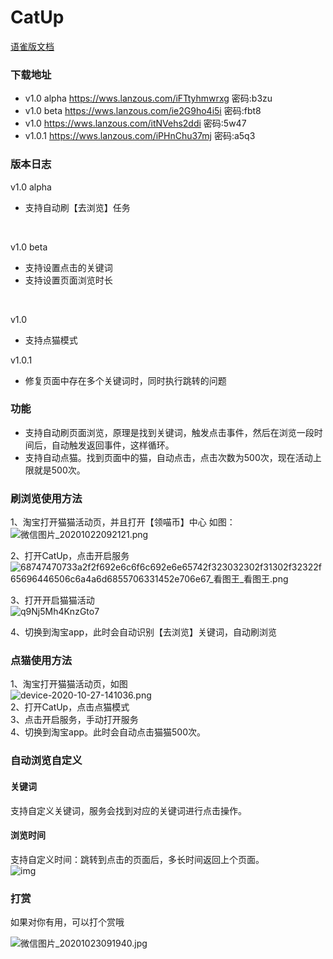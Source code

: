 # CatUp


[语雀版文档](https://www.yuque.com/docs/share/3d53aef3-1209-4b5a-beb5-aefccc32c14a)

### 下载地址
- v1.0 alpha 
https://wws.lanzous.com/iFTtyhmwrxg
密码:b3zu
- v1.0 beta
https://wws.lanzous.com/ie2G9ho4i5i
密码:fbt8
- v1.0
https://wws.lanzous.com/itNVehs2ddi
密码:5w47
- v1.0.1
https://wws.lanzous.com/iPHnChu37mj
密码:a5q3

### 版本日志
v1.0 alpha
- 支持自动刷【去浏览】任务
<br>

v1.0 beta
- 支持设置点击的关键词
- 支持设置页面浏览时长
<br>

v1.0 
- 支持点猫模式

v1.0.1
- 修复页面中存在多个关键词时，同时执行跳转的问题

### 功能
- 支持自动刷页面浏览，原理是找到关键词，触发点击事件，然后在浏览一段时间后，自动触发返回事件，这样循环。
- 支持自动点猫。找到页面中的猫，自动点击，点击次数为500次，现在活动上限就是500次。



### 刷浏览使用方法

1、淘宝打开猫猫活动页，并且打开【领喵币】中心
如图：
<br>
![微信图片_20201022092121.png](https://i.loli.net/2020/10/23/cFSaMtyDh56zlOm.png)

2、打开CatUp，点击开启服务
<br>
![68747470733a2f2f692e6c6f6c692e6e65742f323032302f31302f32322f65696446506c6a4a6d6855706331452e706e67_看图王_看图王.png](https://i.loli.net/2020/10/23/1jYwhk8zaqyrmS4.png)

3、打开开启猫猫活动
<br>
![q9Nj5Mh4KnzGto7](https://i.loli.net/2020/10/23/Ld4WzlZDK6UVEtP.jpg)

4、切换到淘宝app，此时会自动识别【去浏览】关键词，自动刷浏览

### 点猫使用方法
1、淘宝打开猫猫活动页，如图
<br>
![device-2020-10-27-141036.png](https://i.loli.net/2020/10/27/XrqFYoTROc2bzxg.png)
<br>
2、打开CatUp，点击点猫模式
<br>
3、点击开启服务，手动打开服务
<br>
4、切换到淘宝app。此时会自动点击猫猫500次。

### 自动浏览自定义
#### 关键词
支持自定义关键词，服务会找到对应的关键词进行点击操作。

#### 浏览时间
支持自定义时间：跳转到点击的页面后，多长时间返回上个页面。
<br>
![img](https://i.loli.net/2020/10/23/cZ2mDLKg6BkvP8G.png)

### 打赏
如果对你有用，可以打个赏哦

![微信图片_20201023091940.jpg](https://i.loli.net/2020/10/23/xsdZRzuI2hCNbig.jpg)
